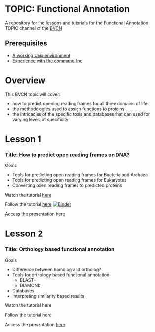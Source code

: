 # TOPIC: Functional Annotation
A repository for the lessons and tutorials for the Functional Annotation TOPIC channel of the [BVCN](https://biovcnet.github.io/)


## Prerequisites
* [A working Unix environment](https://github.com/biovcnet/biovcnet.github.io/wiki/1.-Setting-up-a-local-Linux-(or-Unix)-environment)
* [Experience with the command line](https://github.com/biovcnet/biovcnet.github.io/wiki/2.-Using-the-Command-line)

# Overview
This BVCN topic will cover:

* how to predict opening reading frames for all three domains of life
* the methodologies used to assign functions to proteins
* the intricacies of the specific tools and databases that can used for varying levels of specificity

# Lesson 1
### Title: How to predict open reading frames on DNA?
Goals

* Tools for predicting open reading frames for Bacteria and Archaea
* Tools for predicting open reading frames for Eukaryotes
* Converting open reading frames to predicted proteins

Watch the tutorial [here](https://www.youtube.com/watch?v=oHg5SJYRHA0)

Follow the tutorial [here]() [![Binder](https://mybinder.org/badge_logo.svg)](https://mybinder.org/v2/gh/biovcnet/topic-functional-annotation/tree/Lesson-1?urlpath=lab)

Access the presentation [here](https://github.com/biovcnet/topic-functional-annotation/blob/master/Lesson-1/Lesson-Ex.pdf)


# Lesson 2
### Title: Orthology based functional annotation
Goals

* Difference between homolog and ortholog?
* Tools for orthology based functional annotation
    * BLAST+
    * DIAMOND
* Databases
* Interpreting similarity based results

Watch the tutorial here

Follow the tutorial here

Access the presentation [here](https://github.com/biovcnet/topic-functional-annotation/blob/master/Lesson-2/Presentation1.pdf)


